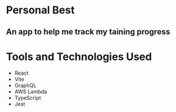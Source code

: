# Personal Best
## An app to help me track my taining progress

# Tools and Technologies Used
- React
- Vite
- GraphQL
- AWS Lambda
- TypeScript
- Jest